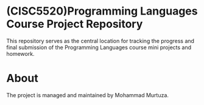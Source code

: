 <h1>(CISC5520)Programming Languages Course Project Repository</h1>
This repository serves as the central location for tracking the progress and final submission of the Programming Languages course mini projects and homework.
<h1>About</h1>
The project is managed and maintained by Mohammad Murtuza.

